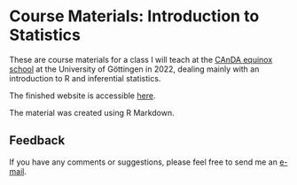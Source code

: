 # Course Materials: Introduction to Statistics

These are course materials for a class I will teach at the [CAnDA equinox school](https://spw.uni-goettingen.de/stud/school22/) at the University of Göttingen in 2022, dealing mainly with an introduction to R and inferential statistics.

The finished website is accessible [here](https://mkthalmann.github.io/intro-stats/).

The material was created using R Markdown. 

## Feedback

If you have any comments or suggestions, please feel free to send me an [e-mail](mailto:maik.thalmann@gmail.com?subject=[GitHub]%20Inference).

